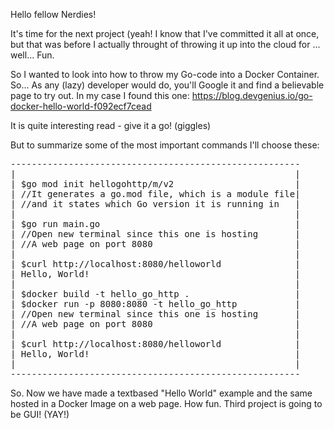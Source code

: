 Hello fellow Nerdies!

It's time for the next project (yeah! I know that I've committed it all at once, but that was before I actually throught of throwing it up into the cloud for ... well... Fun.

So I wanted to look into how to throw my Go-code into a Docker Container. So... As any (lazy) developer would do, you'll Google it and find a believable page to try out.
In my case I found this one: https://blog.devgenius.io/go-docker-hello-world-f092ecf7cead

It is quite interesting read - give it a go! (giggles)

But to summarize some of the most important commands I'll choose these:
<pre>
-------------------------------------------------------
|                                                     |
| $go mod init hellogohttp/m/v2                       |
| //It generates a go.mod file, which is a module file|
| //and it states which Go version it is running in   |
|                                                     |
| $go run main.go                                     |
| //Open new terminal since this one is hosting       |
| //A web page on port 8080                           |
|                                                     |
| $curl http://localhost:8080/helloworld              |
| Hello, World!                                       |
|                                                     |
| $docker build -t hello_go_http .                    |
| $docker run -p 8080:8080 -t hello_go_http           |
| //Open new terminal since this one is hosting       |
| //A web page on port 8080                           |
|                                                     |
| $curl http://localhost:8080/helloworld              |
| Hello, World!                                       |
|                                                     |
-------------------------------------------------------
</pre>
So. Now we have made a textbased "Hello World" example and the same hosted in a Docker Image on a web page. How fun. Third project is going to be GUI! (YAY!)
